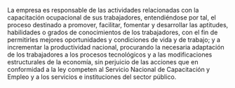 La empresa es responsable de las actividades relacionadas con la capacitación ocupacional de sus trabajadores, entendiéndose por tal, el proceso destinado a promover, facilitar, fomentar y desarrollar las aptitudes, habilidades o grados de conocimientos de los trabajadores, con el fin de permitirles mejores oportunidades y condiciones de vida y de trabajo; y a incrementar la productividad nacional, procurando la necesaria adaptación de los trabajadores a los procesos tecnológicos y a las modificaciones estructurales de la economía, sin perjuicio de las acciones que en conformidad a la ley competen al Servicio Nacional de Capacitación y Empleo y a los servicios e instituciones del sector público.